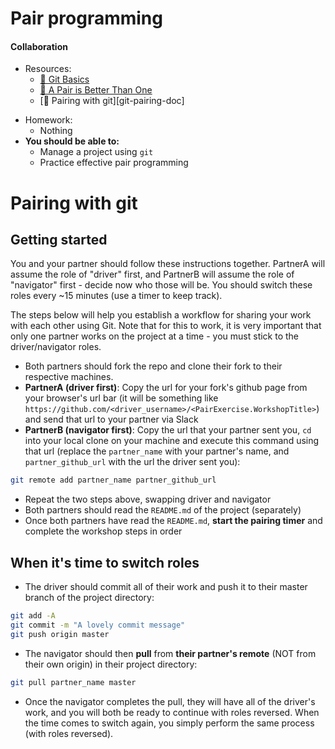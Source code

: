 # Pair programming

#### Collaboration

- Resources:
  - [📖 Git Basics][git-basics]
  - [📖 A Pair is Better Than One][pair-better]
  - [📖 Pairing with git][git-pairing-doc]

[git-basics]: https://git-scm.com/book/en/v2/Getting-Started-Git-Basics
[pair-better]: https://hackernoon.com/a-pair-is-better-than-one-e9d4514add9f

- Homework:
  - Nothing
- **You should be able to:**
  - Manage a project using `git`
  - Practice effective pair programming

# Pairing with git

## Getting started
You and your partner should follow these instructions together. PartnerA will assume the role of "driver" first, and PartnerB will assume the role of "navigator" first - decide now who those will be. You should switch these roles every ~15 minutes (use a timer to keep track).

The steps below will help you establish a workflow for sharing your work with each other using Git. Note that for this to work, it is very important that only one partner works on the project at a time - you must stick to the driver/navigator roles.

- Both partners should fork the repo and clone their fork to their respective machines.
- **PartnerA (driver first)**: Copy the url for your fork's github page from your browser's url bar (it will be something like `https://github.com/<driver_username>/<PairExercise.WorkshopTitle>`) and send that url to your partner via Slack
- **PartnerB (navigator first)**: Copy the url that your partner sent you, `cd` into your local clone on your machine and execute this command using that url (replace the `partner_name` with your partner's name, and `partner_github_url` with the url the driver sent you):
```bash
git remote add partner_name partner_github_url
```
- Repeat the two steps above, swapping driver and navigator
- Both partners should read the `README.md` of the project (separately)
- Once both partners have read the `README.md`, **start the pairing timer** and complete the workshop steps in order

## When it's time to switch roles
- The driver should commit all of their work and push it to their master branch of the project directory:
```bash
git add -A
git commit -m "A lovely commit message"
git push origin master
```
- The navigator should then **pull** from **their partner's remote** (NOT from their own origin) in their project directory:
```bash
git pull partner_name master
```
- Once the navigator completes the pull, they will have all of the driver's work, and you will both be ready to continue with roles reversed. When the time comes to switch again, you simply perform the same process (with roles reversed).

